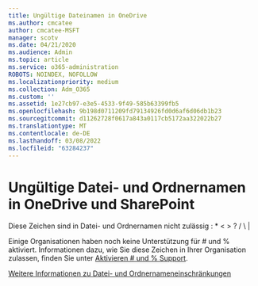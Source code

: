 ```yaml
---
title: Ungültige Dateinamen in OneDrive
ms.author: cmcatee
author: cmcatee-MSFT
manager: scotv
ms.date: 04/21/2020
ms.audience: Admin
ms.topic: article
ms.service: o365-administration
ROBOTS: NOINDEX, NOFOLLOW
ms.localizationpriority: medium
ms.collection: Adm_O365
ms.custom: ''
ms.assetid: 1e27cb97-e3e5-4533-9f49-585b63399fb5
ms.openlocfilehash: 9b198d0711209fd79134926fd0d6af6d06db1b23
ms.sourcegitcommit: d11262728f0617a843a0117cb5172aa322022b27
ms.translationtype: MT
ms.contentlocale: de-DE
ms.lasthandoff: 03/08/2022
ms.locfileid: "63284237"
---
```

# <a name="invalid-file-and-folder-names-in-onedrive-and-sharepoint"></a>Ungültige Datei- und Ordnernamen in OneDrive und SharePoint

Diese Zeichen sind in Datei- und Ordnernamen nicht zulässig : \* \< \> ? / \ | 
  
Einige Organisationen haben noch keine Unterstützung für # und % aktiviert. Informationen dazu, wie Sie diese Zeichen in Ihrer Organisation zulassen, finden Sie unter [Aktivieren # und % Support](https://go.microsoft.com/fwlink/?linkid=862611). 
  
[Weitere Informationen zu Datei- und Ordnernameneinschränkungen](https://go.microsoft.com/fwlink/?linkid=866430)
  

